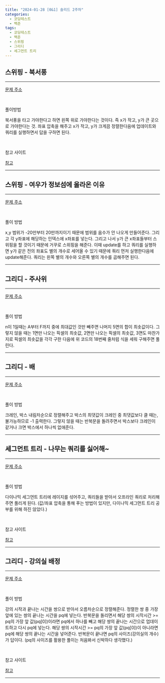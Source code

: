 ```yaml
---
title: "2024-01-28 [0&1] 솔리드 2주차"
categories:
  - 코딩테스트
  - 백준
tags:
  - 코딩테스트
  - 백준
  - 스위핑
  - 그리디
  - 세그먼트 트리
---
```

<h2>스위핑 - 북서풍</h2>

---
<a href="https://www.acmicpc.net/problem/5419">문제 주소<a>  

<script src="https://gist.github.com/harimyong/0d3f61613d9fa66c798d80694a7642dc.js"></script>
<br>
<p>풀이방법</p>
<p>북서풍을 타고 가야한다고 하면 왼쪽 위로 가야한다는 것이다. 즉 x가 작고, y가 큰 곳으로 가야한다는 것. 좌표 압축을 해주고 x가 작고, y가 크게끔 정렬한다음에 업데이트와 쿼리를 실행하면서 답을 구하면 된다.</p>
<br>
<p>참고 사이트</p>
<a href="https://loosie.tistory.com/703">참고<a>

---
<h2>스위핑 - 여우가 정보섬에 올라온 이유</h2>

---
<a href="https://www.acmicpc.net/problem/17131">문제 주소<a>

<script src="https://gist.github.com/harimyong/27d95670d8a20041a572185f3b40d0d0.js"></script>
<br>
<p>풀이 방법</p>
<p>x,y 범위가 -20만부터 20만까지이기 때문에 범위를 음수가 안 나오게 만들어준다. 그리고 각 y좌표에 해당하는 인덱스에 x좌표를 넣는다. 그리고 나서 y가 큰 x좌표들부터 스위핑을 할 것이기 때문에 거꾸로 스위핑을 해준다. 
  이때 update를 하고 쿼리를 실행하면 y가 같은 전의 좌표도 별의 개수로 세어올 수 있기 때문에 쿼리 먼저 실행한다음에 update해준다. 쿼리는 왼쪽 별의 개수와 오른쪽 별의 개수를 곱해주면 된다. 
</p>

---
<h2>그리디 - 주사위</h2>

---
<a href="https://www.acmicpc.net/problem/1041">문제 주소<a>

<script src="https://gist.github.com/harimyong/e77d2be8c7f51a3817f35785961c08f5.js"></script>
<br>
<p>풀이 방법</p>
<p>n이 1일때는 A부터 F까지 중에 최대값인 것만 빼주면 나머지 5면의 합이 최솟값이다. 그렇지 않을 때는 1면만 나오는 픽셀의 최솟값, 2면만 나오는 픽셀의 최솟값, 3면도 마찬가지로 픽셀의 최솟값을 각각 구한 다음에 위 코드의 18번째 줄처럼
식을 세워 구해주면 풀린다.</p>

---
<h2>그리디 - 배</h2>

---
<a href="https://www.acmicpc.net/problem/1092">문제 주소<a>

<script src="https://gist.github.com/harimyong/d82066af410035e2e1524b9d514bcfac.js"></script>
<br>
<p>풀이 방법</p>
<p>크레인, 박스 내림차순으로 정렬해주고 박스의 최댓값이 크레인 중 최댓값보다 클 때는, 불가능하므로 -1 출력한다. 그렇지 않을 때는 반복문을 돌려주면서 박스보다 크레인이 같거나 크면 박스에서 하나씩 없애준다.</p>

---
<h2>세그먼트 트리 - 나무는 쿼리를 싫어해~</h2>

---
<a href="https://www.acmicpc.net/problem/20212">문제 주소<a>

<script src="https://gist.github.com/harimyong/3cd557fdc7396b1a4fcb5e560f4c4c45.js"></script>
<br>
<p>풀이 방법</p>
<p>다이나믹 세그먼트 트리에 레이지를 섞어주고, 쿼리들을 받아서 오프라인 쿼리로 처리해주면 풀리게 된다. (값/좌표 압축을 통해 푸는 방법이 있지만, 다이나믹 세그먼트 트리 공부를 위해 하진 않았다.)</p>
<br>
<p>참고 사이트</p>
<a href="https://justicehui.github.io/medium-algorithm/2020/02/28/DynamicSeg/">참고<a>

---
<h2>그리디 - 강의실 배정</h2>

---
<a href="https://www.acmicpc.net/problem/11000">문제 주소<a>

<script src="https://gist.github.com/harimyong/6059ea3fce099958b89940d296b0ab8b.js"></script>
<br>
<p>풀이 방법</p>
<p>강의 시작과 끝나는 시간을 쌍으로 받아서 오름차순으로 정렬해준다. 정렬한 쌍 중 가장 앞에 있는 쌍의 끝나는 시간을 pq에 넣는다. 반복문을 돌리면서 해당 쌍의 시작시간 >= pq의 가장 앞 값(pq[0])이라면 pq에서 하나를 빼고 해당 쌍의 끝나는 
시간으로 업데이트하고 다시 pq에 넣는다. 해당 쌍의 시작시간 >= pq의 가장 앞 값(pq[0])이 아니라면 pq에 해당 쌍의 끝나는 시간을 넣어준다. 반복문이 끝나면 pq의 사이즈(강의실의 개수)가 답이다. (pq의 사이즈를 활용한 풀이는 처음봐서 신박하다 생각했다.)</p>
<br>
<p>참고 사이트</p>
<a href="https://wooono.tistory.com/393">참고<a>
  
---
